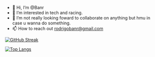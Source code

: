 - 👋 Hi, I’m @Banr
- 👀 I’m interested in tech and racing.
- 💞️ I’m not really looking foward to collaborate on anything but hmu in case u wanna do something.
- 📫 How to reach out rodrigobanr@gmail.com

[![GitHub Streak](https://streak-stats.demolab.com/?user=B4nr&theme=radical)](https://git.io/streak-stats)

[![Top Langs](https://github-readme-stats-git-masterrstaa-rickstaa.vercel.app/api/top-langs/?username=b4nr)](https://github.com/anuraghazra/github-readme-stats)
